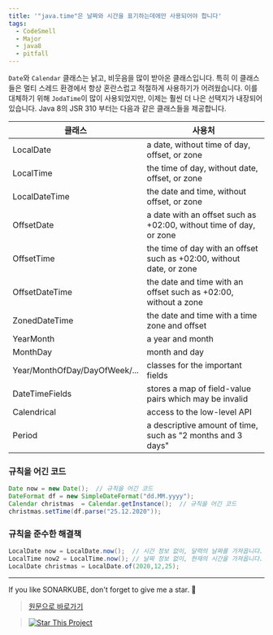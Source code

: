 ```yaml
---
title: '"java.time"은 날짜와 시간을 표기하는데에만 사용되어야 합니다'
tags:
  - CodeSmell
  - Major
  - java8
  - pitfall
---
```


`Date`와 `Calendar` 클래스는 낡고, 비웃음을 많이 받아온 클래스입니다.
특히 이 클래스들은 멀티 스레드 환경에서 항상 혼란스럽고 적절하게 사용하기가 어려웠습니다.
이를 대체하기 위해 `JodaTime`이 많이 사용되었지만, 이제는 훨씬 더 나은 선택지가 내장되어 있습니다.
Java 8의 JSR 310 부터는 다음과 같은 클래스들을 제공합니다.

| 클래스                        | 사용처                                                               |
| ----------------------------- | -------------------------------------------------------------------- |
| LocalDate                     | a date, without time of day, offset, or zone                         |
| LocalTime                     | the time of day, without date, offset, or zone                       |
| LocalDateTime                 | the date and time, without offset, or zone                           |
| OffsetDate                    | a date with an offset such as +02:00, without time of day, or zone   |
| OffsetTime                    | the time of day with an offset such as +02:00, without date, or zone |
| OffsetDateTime                | the date and time with an offset such as +02:00, without a zone      |
| ZonedDateTime                 | the date and time with a time zone and offset                        |
| YearMonth                     | a year and month                                                     |
| MonthDay                      | month and day                                                        |
| Year/MonthOfDay/DayOfWeek/... | classes for the important fields                                     |
| DateTimeFields                | stores a map of field-value pairs which may be invalid               |
| Calendrical                   | access to the low-level API                                          |
| Period                        | a descriptive amount of time, such as "2 months and 3 days"          |

### 규칙을 어긴 코드

```java
Date now = new Date();  // 규칙을 어긴 코드
DateFormat df = new SimpleDateFormat("dd.MM.yyyy");
Calendar christmas  = Calendar.getInstance();  // 규칙을 어긴 코드
christmas.setTime(df.parse("25.12.2020"));
```

### 규칙을 준수한 해결책

```java
LocalDate now = LocalDate.now();  // 시간 정보 없이, 달력의 날짜를 가져옵니다.
LocalTime now2 = LocalTime.now(); // 날짜 정보 없이, 현재의 시간을 가져옵니다.
LocalDate christmas = LocalDate.of(2020,12,25);
```

---

If you like SONARKUBE, don't forget to give me a star. :star2:

> [원문으로 바로가기](https://rules.sonarsource.com/java/tag/java8/RSPEC-2143)

> [![Star This Project](https://img.shields.io/github/stars/kantabile/sonarkube.svg?label=Stars&style=social)](https://github.com/kantabile/sonarkube)
